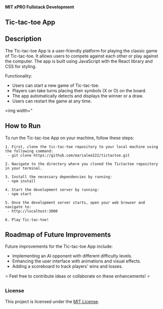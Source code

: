 #### MIT xPRO Fullstack Development
## Tic-tac-toe App

## Description 
The Tic-tac-toe App is a user-friendly platform for playing the classic game of Tic-tac-toe. It allows users to compete against each other or play against the computer. The app is built using JavaScript with the React library and CSS for styling.

Functionality:
 - Users can start a new game of Tic-tac-toe.
 - Players can take turns placing their symbols (X or O) on the board. 
 - The app automatically detects and displays the winner or a draw.
 - Users can restart the game at any time.

<img width="


## How to Run
To run the Tic-tac-toe App on your machine, follow these steps: 

	1. First, clone the tic-tac-toe repository to your local machine using the following command:
	 - git clone https://github.com/marialee222/tictactoe.git

	2. Navigate to the directory where you cloned the Tictactoe repository in your terminal.
 
	3. Install the necessary dependencies by running:
	 - npm install 

	4. Start the development server by running:
	 - npm start

	5. Once the development server starts, open your web browser and navigate to:
   	 - http://localhost:3000
 
	6. Play Tic-tac-toe!
	
## Roadmap of Future Improvements
Future improvements for the Tic-tac-toe App include:
 - Implementing an AI opponent with different difficulty levels.
 - Enhancing the user interface with animations and visual effects.
 - Adding a scoreboard to track players' wins and losses.   

:star: Feel free to contribute ideas or collaborate on these enhancements! :star:

### License
This project is licensed under the [MIT License](https://opensource.org/licenses/MIT).
